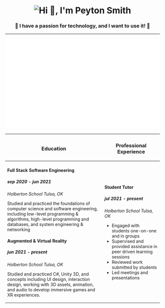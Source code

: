<h1 align="center"> <img src="https://capsule-render.vercel.app/api?type=wave&color=gradient&height=200&section=footer&text=Hi 👋, I'm Peyton Smith&fontSize=30&fontAlignY=80" alt="Hi 👋, I'm Peyton Smith"/></h1>  
<h3 align="center">🚀 I have a passion for technology, and I want to use it! 🚀</h3> 

***
<div display="flex"> 
<img src="https://raw.githubusercontent.com/peytonbrsmith/peytonbrsmith/main/lang-stats.svg"> 
<img src="https://raw.githubusercontent.com/peytonbrsmith/peytonbrsmith/main/toolmetrics.svg"> 
</div>
<!-- If you're using "main" as default branch -->
<!-- | My Experience      | My Website           |
| ------------- |:-------------:|
|  ![Metrics](https://github.com/peytonbrsmith/peytonbrsmith/blob/main/toolmetrics.svg) </div>| <div align="center">![Metrics](https://github.com/peytonbrsmith/peytonbrsmith/blob/main/webmetrics.svg)  </div>| -->


<!-- | Languages | Website  |
|---|---|
|   |  [![Website](https://github.com/peytonbrsmith/peytonbrsmith/blob/main/webthumb.png?raw=true)](https://peytonsmith.dev) | -->

| <h3 class="resume-title">Education</h3>  | <h3 class="resume-title">Professional Experience</h3> |
|---|---|
| <h4>Full Stack Software Engineering</h4><h5>sep 2020 - jun 2021</h5><p><em> Holberton School Tulsa, OK </em></p><p>Studied and practiced the foundations of computer science and software engineering, including low-level programming &amp; algorithms, high-level programming and databases, and system engineering &amp; networking</p><h4>Augmented &amp; Virtual Reality</h4><h5>jun 2021 - present</h5><p><em> Holberton School Tulsa, OK </em></p><p>Studied and practiced C#, Unity 3D, and concepts including UI design, interaction design, working with 3D assets, animation, and audio to develop immersive games and XR experiences.</p>| <h4>Student Tutor</h4><h5>jul 2021 - <b>present</b></h5><p><em> Holberton School Tulsa, OK </em></p><ul><li>Engaged with students one-on-one and in groups</li><li>Supervised and provided assistance in peer driven learning sessions</li><li>Reviewed work submitted by students</li><li>Led meetings and presentations</li></ul>  |


